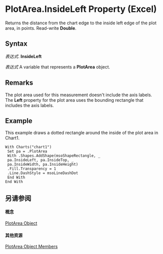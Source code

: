 
# PlotArea.InsideLeft Property (Excel)

Returns the distance from the chart edge to the inside left edge of the plot area, in points. Read-write  **Double**.


## Syntax

 _表达式_. **InsideLeft**

 _表达式_ A variable that represents a **PlotArea** object.


## Remarks

The plot area used for this measurement doesn't include the axis labels. The  **Left** property for the plot area uses the bounding rectangle that includes the axis labels.


## Example

This example draws a dotted rectangle around the inside of the plot area in Chart1.


```
With Charts("chart1") 
 Set pa = .PlotArea 
 With .Shapes.AddShape(msoShapeRectangle, _ 
 pa.InsideLeft, pa.InsideTop, _ 
 pa.InsideWidth, pa.InsideHeight) 
 .Fill.Transparency = 1 
 .Line.DashStyle = msoLineDashDot 
 End With 
End With
```


## 另请参阅


#### 概念


[PlotArea Object](85c42124-268c-8b0e-ba5d-c2f6fbf53e79.md)
#### 其他资源


[PlotArea Object Members](http://msdn.microsoft.com/library/5f851027-e1ed-95ec-fa62-1f5f85962df4%28Office.15%29.aspx)